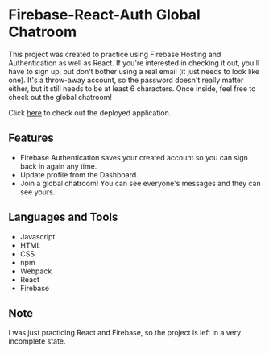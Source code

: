 # Firebase-React-Auth Global Chatroom

This project was created to practice using Firebase Hosting and Authentication as well as React. If you're interested in checking it out, you'll have to sign up, but don't bother using a real email (it just needs to look like one). It's a throw-away account, so the password doesn't really matter either, but it still needs to be at least 6 characters. Once inside, feel free to check out the global chatroom!

Click [here](https://auth-development-10e89.web.app/) to check out the deployed application.

## Features

- Firebase Authentication saves your created account so you can sign back in again any time.
- Update profile from the Dashboard.
- Join a global chatroom! You can see everyone's messages and they can see yours.

## Languages and Tools

- Javascript
- HTML
- CSS
- npm
- Webpack
- React
- Firebase

## Note

I was just practicing React and Firebase, so the project is left in a very incomplete state.
